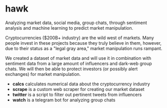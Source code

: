 # hawk

Analyzing market data, social media, group chats, through sentiment analysis and
machine learning to predict market manipulation. 

Cryptocurrencies ($200B+ industry) are the wild west of markets. Many people invest
in these projects because they truly believe in them, however, due to their status
as a "legal gray area," market manipulation runs rampant. 

We created a dataset of market data and will use it in combination with sentiment
data from a large amount of influencers and dark-web group chats. We will then
be able to protect investors (or possibly alert exchanges) for market manipulation.

* **calcs** calculates numerical data about the cryptocurrency industry
* **scrape** is a custom web scraper for creating our market dataset
* **twitter** is a script to filter out pertinent tweets from influencers
* **watch** is a telegram bot for analyzing group chats
